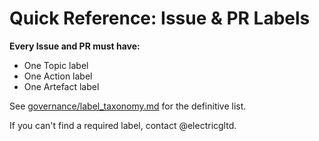 # Quick Reference: Issue & PR Labels

**Every Issue and PR must have:**
- One Topic label
- One Action label
- One Artefact label

See [governance/label_taxonomy.md](governance/label_taxonomy.md) for the definitive list.

If you can't find a required label, contact @electricgltd.